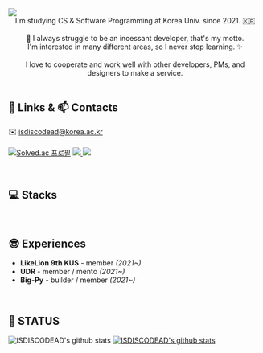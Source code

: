 <img src="https://capsule-render.vercel.app/api?type=Waving&color=auto&height=260&section=header&fontSize=45&text=😼 Jiwon Lee();&desc=Be ambitious.&" />
<div align="center">
  I'm studying CS & Software Programming at Korea Univ. since 2021. 🇰🇷
  <br><br>
  💪 I always struggle to be an incessant developer, that's my motto.<br>
  I'm interested in many different areas, so I never stop learning. ✨
  <br><br>
  I love to cooperate and work well with other developers, PMs, and designers to make a service.
  <br>
</div>
<br>

## 🔗 Links & 📫 Contacts
✉️ isdiscodead@korea.ac.kr<br><br>
[![Solved.ac
프로필](http://mazassumnida.wtf/api/mini/generate_badge?boj=isdiscodead)](https://solved.ac/isdiscodead)
<a href="https://isdiscodead.notion.site/94becfe970c34dc48b7651869e3f7704" target="_blank">
  <img src="https://img.shields.io/badge/Portfolio-000000?style= flat&logo=Notion&logoColor=ffffff"/>
</a>
<a href="https://velog.io/@isdiscodead" target="_blank">
  <img src="https://img.shields.io/badge/TechBlog-11B48A?style= flat&logo=Vimeo&logoColor=ffffff"/>
</a>


<br>

## 💻 Stacks


<br>

## 😎 Experiences 
<ul>
  <li><b>LikeLion 9th KUS</b> - member <i>(2021~)</i> </li>
  <li><b>UDR</b> - member / mento <i>(2021~)</i> </li>
  <li><b>Big-Py</b> - builder / member <i>(2021~)</i> </li>
</ul>

<br>

## 🔎 STATUS
![ISDISCODEAD's github stats](https://github-readme-stats.vercel.app/api?username=isdiscodead&show_icons=true)
[![ISDISCODEAD's github stats](https://github-readme-stats.vercel.app/api/top-langs/?username=isdiscodead&show_icons=true&hide_border=true&title_color=004386&icon_color=004386&layout=compact)](https://github.com/isdiscodead)
